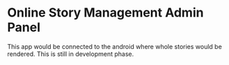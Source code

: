 # Online Story Management Admin Panel

This app would be connected to the android where whole stories would be rendered. This is still in development phase.

